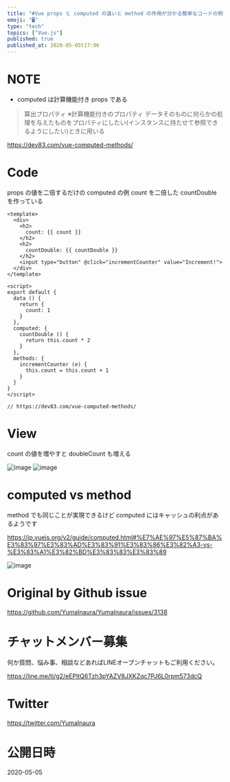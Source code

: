```yaml
---
title: "#Vue props と computed の違いと method の作用が分かる簡単なコードの例"
emoji: "🖥"
type: "tech"
topics: ["Vue.js"]
published: true
published_at: 2020-05-05t17:06
---
```


# NOTE

- computed は計算機能付き props である


>算出プロパティ ※計算機能付きのプロパティ
>データそのものに何らかの処理を与えたものをプロパティにしたい(インスタンスに持たせて参照できるようにしたい)ときに用いる

https://dev83.com/vue-computed-methods/

# Code

props の値を二倍するだけの computed の例
count を二倍した countDouble を作っている


```vue
<template>
  <div>
    <h2>
      count: {{ count }}
    </h2>
    <h2>
      countDouble: {{ countDouble }}
    </h2>
    <input type="button" @click="incrementCounter" value="Increment!">
  </div>
</template>

<script>
export default {
  data () {
    return {
      count: 1
    }
  },
  computed: {
    countDouble () {
      return this.count * 2
    }
  },
  methods: {
    incrementCounter (e) {
      this.count = this.count + 1
    }
  }
}
</script>

// https://dev83.com/vue-computed-methods/

```

# View

count の値を増やすと doubleCount も増える

![image](https://user-images.githubusercontent.com/13635059/80942456-c183eb80-8e1f-11ea-8dad-b4ea3f19e16a.png)
![image](https://user-images.githubusercontent.com/13635059/80942457-c21c8200-8e1f-11ea-921c-71be1b97572d.png)

# computed vs method

method でも同じことが実現できるけど
computed にはキャッシュの利点があるようです

https://jp.vuejs.org/v2/guide/computed.html#%E7%AE%97%E5%87%BA%E3%83%97%E3%83%AD%E3%83%91%E3%83%86%E3%82%A3-vs-%E3%83%A1%E3%82%BD%E3%83%83%E3%83%89

![image](https://user-images.githubusercontent.com/13635059/80943440-2b04f980-8e22-11ea-989c-61c10c577942.png)


# Original by Github issue

https://github.com/YumaInaura/YumaInaura/issues/3138











<!-- Update From Qiita API -->

# チャットメンバー募集


何か質問、悩み事、相談などあればLINEオープンチャットもご利用ください。

https://line.me/ti/g2/eEPltQ6Tzh3pYAZV8JXKZqc7PJ6L0rpm573dcQ





# Twitter


https://twitter.com/YumaInaura


<!-- Update From Qiita API -->



# 公開日時

2020-05-05
